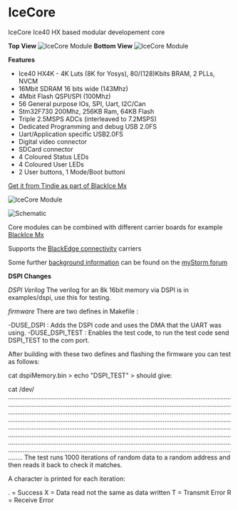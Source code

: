 # IceCore
IceCore Ice40 HX based modular developement core 

**Top View**
![IceCore Module](https://github.com/folknology/IceCore/blob/master/cad/IceCore.jpg)
**Bottom View**
![IceCore Module](https://github.com/folknology/IceCore/blob/master/cad/IceCore-Bottom.jpg)


**Features**
* Ice40 HX4K - 4K Luts (8K for Yosys), 80/(128)Kbits BRAM, 2 PLLs, NVCM
* 16Mbit SDRAM 16 bits wide (143Mhz)
* 4Mbit Flash QSPI/SPI (100Mhz)
* 56 General purpose IOs, SPI, Uart, I2C/Can
* Stm32F730 200Mhz, 256KB Ram, 64KB Flash
* Triple 2.5MSPS ADCs (interleaved to 7.2MSPS)
* Dedicated Programming and debug USB 2.0FS
* Uart/Application specific USB2.0FS
* Digital video connector
* SDCard connector
* 4 Coloured Status LEDs
* 4 Coloured User LEDs
* 2 User buttons, 1 Mode/Boot buttoni

[Get it from Tindie as part of BlackIce Mx](https://www.tindie.com/products/Folknology/blackice-mx/)

![IceCore Module](https://github.com/folknology/IceCore/blob/master/cad/IceCore.png)


![Schematic](https://github.com/folknology/IceCore/blob/master/cad/IceCore-schematic.png)

Core modules can be combined with different carrier boards for example [BlackIce Mx](https://github.com/folknology/BlackIceMx)

Supports the [BlackEdge connectivity](https://github.com/folknology/BlackEdge) carriers

Some further [background information](https://forum.mystorm.uk/t/new-product-blackice-mx/551/10) can be found on the [myStorm forum](https://forum.mystorm.uk)


**DSPI Changes**

*DSPI Verilog*
The verilog for an 8k 16bit memory via DSPI is in examples/dspi, use this for testing.

*firmware*
There are two defines in Makefile :

-DUSE_DSPI : Adds the DSPI code and uses the DMA that the UART was using.
-DUSE_DSPI_TEST : Enables the test code, to run the test code send DSPI_TEST to the com port.

After building with these two defines and flashing the firmware you can test as follows:

cat dspiMemory.bin > <your com port>
echo "DSPI_TEST" > <your com port>
should give:

cat /dev/<your com port>
........................................................................................................................................................................................................................................................................................................................................................................................................................................................................................................................................................................................................................................................................................................................................................................................................................................................................................................................................................................................................................................
The test runs 1000 iterations of random data to a random address and then reads it back to check it matches.

A character is printed for each iteration:

. = Success
X = Data read not the same as data written
T = Transmit Error
R = Receive Error
